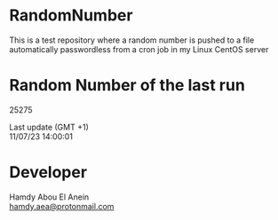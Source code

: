# RandomNumber    
This is a test repository where a random number is pushed to a file automatically passwordless from a cron job in my Linux CentOS server    
# Random Number of the last run   
25275
      
Last update (GMT +1)    
11/07/23 14:00:01
# Developer    
Hamdy Abou El Anein   
hamdy.aea@protonmail.com

